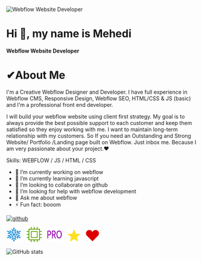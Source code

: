 ![Webflow Website Developer](https://www.facebook.com/photo/?fbid=3390075174646586&set=a.1562239104096878)

# Hi 👋, my name is Mehedi
#### Webflow Website Developer

#  ✔About Me
I'm a Creative Webflow Designer and Developer. I have full experience in Webflow CMS, Responsive Design, Webflow SEO, HTML/CSS & JS (basic) and I'm a professional front end developer.

I will build your webflow website using client first strategy. My goal is to always provide the best possible support to each customer and keep them satisfied so they enjoy working with me. I want to maintain long-term relationship with my customers. So If you need an Outstanding and Strong Website/ Portfolio /Landing page built on Webflow. Just inbox me. Because I am very passionate about your project.❤

Skills: WEBFLOW / JS / HTML / CSS

- 🔭 I’m currently working on webflow 
- 🌱 I’m currently learning javascript 
- 👯 I’m looking to collaborate on github 
- 🤔 I’m looking for help with webflow development 
- 💬 Ask me about webflow 
- ⚡ Fun fact: booom 


[<img src='https://cdn.jsdelivr.net/npm/simple-icons@3.0.1/icons/github.svg' alt='github' height='40'>](https://github.com/mehediNotes)  

<a href='https://archiveprogram.github.com/'><img src='https://raw.githubusercontent.com/acervenky/animated-github-badges/master/assets/acbadge.gif' width='40' height='40'></a> <a href='https://docs.github.com/en/developers'><img src='https://raw.githubusercontent.com/acervenky/animated-github-badges/master/assets/devbadge.gif' width='40' height='40'></a> <a href='https://github.com/pricing'><img src='https://raw.githubusercontent.com/acervenky/animated-github-badges/master/assets/pro.gif' width='40' height='40'></a> <a href='https://stars.github.com/'><img src='https://raw.githubusercontent.com/acervenky/animated-github-badges/master/assets/starbadge.gif' width='35' height='35'></a> <a href='https://docs.github.com/en/github/supporting-the-open-source-community-with-github-sponsors'><img src='https://raw.githubusercontent.com/acervenky/animated-github-badges/master/assets/sponsorbadge.gif' width='35' height='35'></a> 

![GitHub stats](https://github-readme-stats.vercel.app/api?username=mehediNotes&show_icons=true)  

